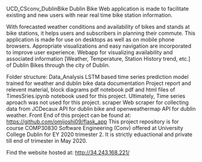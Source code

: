 UCD_CSconv_DublinBike
Dublin Bike Web application is made to facilitate existing and new users with near real time bike station information.

With forecasted weather conditions and availability of bikes and stands at bike stations, it helps users and subscribers in planning their commute.
This application is made for use on desktops as well as on mobile phone browsers. Appropriate visualizations and easy navigation are incorporated to improve user experience.
Webapp for visualizing availability and associated information [Weather, Temperature, Station History trend, etc.] of Dublin Bikes through the city of Dublin.

Folder structure:
Data_Analysis
LSTM based time series prediction model trained for weather and dublin bike data
documentation
Project report and relevent material, block diagrams
pdf notebook
pdf and html files of TimesSries.ipynb notebook used for this project. Ultimately, Time series aproach was not used for this project.
scraper
Web scraper for collecting data from JCDecaux API for dublin bike and openweathermap API for dublin weather.
Front End of this project can be found at:
https://github.com/omijoshi09/flask_app
This project repository is for course COMP30830 Software Engineering (Conv) offered at University College Dublin for EY 2020 trimester 2. It is strictly eduactional and private till end of trimester in May 2020.

Find the website hosted at:
http://34.243.168.221/
